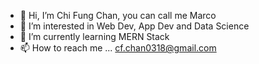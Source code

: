 - 👋 Hi, I’m Chi Fung Chan, you can call me Marco
- 👀 I’m interested in Web Dev, App Dev and Data Science
- 🌱 I’m currently learning MERN Stack
- 📫 How to reach me ... cf.chan0318@gmail.com

<!---
cfchan0318/cfchan0318 is a ✨ special ✨ repository because its `README.md` (this file) appears on your GitHub profile.
You can click the Preview link to take a look at your changes.
--->
